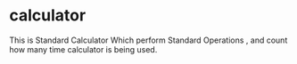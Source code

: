 # calculator
This is Standard Calculator Which perform Standard Operations , and count how many time calculator is being used.
